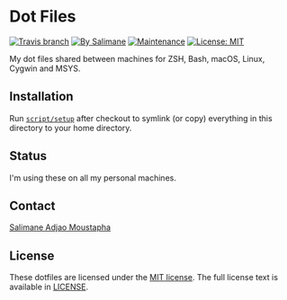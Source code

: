Dot Files
=========

[![Travis branch](https://img.shields.io/travis/salimane/dotfiles/master.svg)](https://travis-ci.org/salimane/dotfiles) [![By Salimane](https://img.shields.io/badge/by-salimane-28bbbb.svg)](https://salimane.com/) [![Maintenance](https://img.shields.io/maintenance/yes/2017.svg)](https://github.com/salimane/dotfiles/commits/master) [![License: MIT](https://img.shields.io/badge/License-MIT-yellow.svg)](https://opensource.org/licenses/MIT)

My dot files shared between machines for ZSH, Bash, macOS, Linux, Cygwin and MSYS.

Installation
------------

Run [`script/setup`](https://github.com/salimane/dotfiles/blob/master/script/setup) after checkout to symlink (or copy) everything in this directory to your home directory.

Status
------

I'm using these on all my personal machines.

Contact
-------

[Salimane Adjao Moustapha](https://salimane.com)

License
-------

These dotfiles are licensed under the [MIT license](https://en.wikipedia.org/wiki/MIT_License). The full license text is available in [LICENSE](https://github.com/salimane/dotfiles/blob/master/LICENSE).
